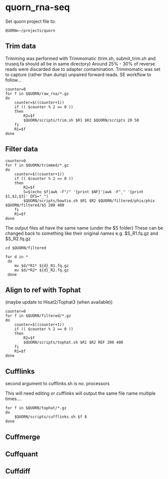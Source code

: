 # quorn_rna-seq

Set quorn project file to:
```shell
QUORN=~/projects/quorn
```

## Trim data
Trimming was performed with Trimmomatic (trim.sh, submit_trim.sh and truseq.fa should all be in same directory)
Around 25% - 30% of reverse reads were discarded due to adapter contamination. Trimmomatic was set to capture (rather than dump) unpaired forward reads. SE workflow to follow...


```shell
counter=0
for f in $QUORN/raw_rna/*.gz
do
	counter=$((counter+1))
	if (( $counter % 2 == 0 )) 
	then
		R2=$f
		$QUORN/scripts/trim.sh $R1 $R2 $QUORN/scripts 20 50
	fi
	R1=$f
done
```

## Filter data
```shell
counter=0
for f in $QUORN/trimmed/*.gz
do
	counter=$((counter+1))
	if (( $counter % 2 == 0 )) 
	then
		R2=$f
		S=$(echo $f|awk -F"/" '{print $NF}'|awk -F"_" '{print $1,$2,$3}' OFS="_")
		$QUORN/scripts/bowtie.sh $R1 $R2 $QUORN/filtered/phix/phix $QUORN/filtered/$S 200 400
	fi
	R1=$f
done
```
The output files all have the same name (under the $S folder)
These can be changed back to something like their original names e.g. $S_R1.fq.gz and $S_R2.fq.gz

```shell
cd $QUORN/filtered

for d in *
 do
	mv $d/*R1* ${d}_R1.fq.gz
	mv $d/*R2* ${d}_R2.fq.gz
 done
 ```


## Align to ref with Tophat 
(maybe update to Hisat2/Tophat3 (when available))
```shell
counter=0
for f in $QUORN/filtered/*.gz
do
    counter=$((counter+1))
    if (( $counter % 2 == 0 )) 
    then
        R2=$f
        $QUORN/scripts/tophat.sh $R1 $R2 REF 200 400
    fi
    R1=$f
done
```
## Cufflinks
second argument to cufflinks.sh is no. processors

This will need editing or cufflinks will output the same file name multiple times.... 
```shell
for f in $QUORN/tophat/*.gz
do
	$QUORN/scripts/cufflinks.sh $f 8
done
```
## Cuffmerge

## Cuffquant

## Cuffdiff
